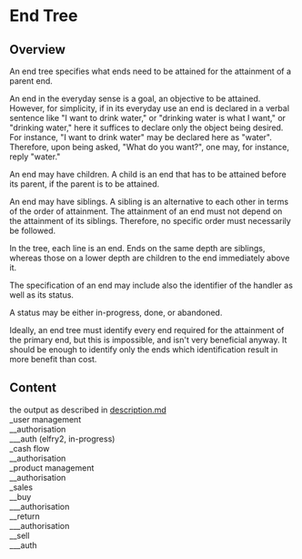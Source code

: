# End Tree
## Overview
An end tree specifies what ends need to be attained for the attainment of a parent end.

An end in the everyday sense is a goal, an objective to be attained. However, for simplicity, if in its everyday use an end is declared in a verbal sentence like "I want to drink water," or "drinking water is what I want," or "drinking water," here it suffices to declare only the object being desired. For instance, "I want to drink water" may be declared here as "water". Therefore, upon being asked, "What do you want?", one may, for instance, reply "water."

An end may have children. A child is an end that has to be attained before its parent, if the parent is to be attained.

An end may have siblings. A sibling is an alternative to each other in terms of the order of attainment. The attainment of an end must not depend on the attainment of its siblings. Therefore, no specific order must necessarily be followed.

In the tree, each line is an end. Ends on the same depth are siblings, whereas those on a lower depth are children to the end immediately above it.

The specification of an end may include also the identifier of the handler as well as its status.

A status may be either in-progress, done, or abandoned.

Ideally, an end tree must identify every end required for the attainment of the primary end, but this is impossible, and isn't very beneficial anyway. It should be enough to identify only the ends which identification result in more benefit than cost.

## Content
the output as described in [description.md](description.md)\
_user management\
__authorisation\
___auth (elfry2, in-progress)\
_cash flow\
__authorisation\
_product management\
__authorisation\
_sales\
__buy\
___authorisation\
__return\
___authorisation\
__sell\
___auth

